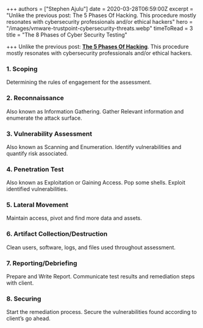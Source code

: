 +++
authors = ["Stephen Ajulu"]
date = 2020-03-28T06:59:00Z
excerpt = "Unlike the previous post: The 5 Phases Of Hacking. This procedure mostly resonates with cybersecurity professionals and/or ethical hackers"
hero = "/images/vmware-trustpoint-cybersecurity-threats.webp"
timeToRead = 3
title = "The 8 Phases of Cyber Security Testing"

+++
Unlike the previous post: [**The 5 Phases Of Hacking**](https://ajulusthoughts.wordpress.com/2020/03/19/the-5-phases-of-hacking/). This procedure mostly resonates with cybersecurity professionals and/or ethical hackers.

### 1. Scoping

Determining the rules of engagement for the assessment.

### 2. Reconnaissance

Also known as Information Gathering. Gather Relevant information and enumerate the attack surface.

### 3. Vulnerability Assessment

Also known as Scanning and Enumeration. Identify vulnerabilities and quantify risk associated.

### 4. Penetration Test

Also known as Exploitation or Gaining Access. Pop some shells. Exploit identified vulnerabilities.

### 5. Lateral Movement

Maintain access, pivot and find more data and assets.

### 6. Artifact Collection/Destruction

Clean users, software, logs, and files used throughout assessment.

### 7. Reporting/Debriefing

Prepare and Write Report. Communicate test results and remediation steps with client.

### 8. Securing

Start the remediation process. Secure the vulnerabilities found according to client’s go ahead.